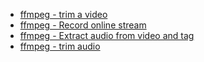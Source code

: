   - [ffmpeg - trim a video](ffmpeg_-_trim_a_video "wikilink")
  - [ffmpeg - Record online
    stream](ffmpeg_-_Record_online_stream "wikilink")
  - [ffmpeg - Extract audio from video and
    tag](ffmpeg_-_Extract_audio_from_video_and_tag "wikilink")
  - [ffmpeg - trim audio](ffmpeg_-_trim_audio "wikilink")